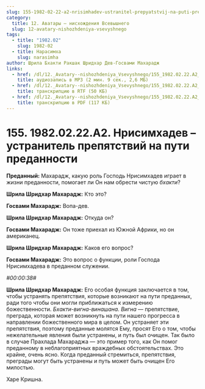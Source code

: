 ```yaml
---
slug: 155-1982-02-22-a2-nrisimhadev-ustranitel-prepyatstvij-na-puti-predannosti
category:
  title: 12. Аватары — нисхождения Всевышнего
  slug: 12-avatary-nishozhdeniya-vsevyshnego
tags:
  - title: "1982.02"
    slug: 1982-02
  - title: Нарасимха
    slug: narasimha
author: Шрила Бхакти Ракшак Шридхар Дев-Госвами Махарадж
links:
  - href: /dl/12._Avatary--nishozhdeniya_Vsevyshnego/155_1982.02.22.A2_SridharMj_Nrisimhadev--ustranitel_prepjatstvij_na_puti_predannosti.mp3
    title: аудиозапись в MP3 (2 мин. 9 сек., 2,6 МБ)
  - href: /dl/12._Avatary--nishozhdeniya_Vsevyshnego/155_1982.02.22.A2_SridharMj_Nrisimhadev_-_ustranitel_prepjatstvij_na_puti_predannosti.rtf
    title: транскрипцию в RTF (50 КБ)
  - href: /dl/12._Avatary--nishozhdeniya_Vsevyshnego/155_1982.02.22.A2_SridharMj_Nrisimhadev_-_ustranitel_prepjatstvij_na_puti_predannosti.pdf
    title: транскрипцию в PDF (117 КБ)
---
```


# 155. 1982.02.22.A2. Нрисимхадев – устранитель препятствий на пути преданности

**Преданный:** Махарадж, какую роль Господь Нрисимхадев играет в жизни преданности, помогает ли Он нам обрести чистую *бхакти*?

**Шрила Шридхар Махарадж:** Кто это?

**Госвами Махарадж:** Вопа-дев.

**Шрила Шридхар Махарадж:** Откуда он?

**Госвами Махарадж:** Он тоже приехал из Южной Африки, но он американец.

**Шрила Шридхар Махарадж:** Каков его вопрос?

**Госвами Махарадж:** Это вопрос о функции, роли Господа Нрисимхадева в преданном служении.

*#00:00:38#*

**Шрила Шридхар Махарадж:** Его особая функция заключается в том, чтобы устранять препятствия, которые возникают на пути преданных, ради того чтобы они могли приближаться к измерению божественности. *Бхакти-вигна-винашана. Вигна* — препятствие, преграда, которая может возникнуть на пути нашего прогресса в направлении божественного мира в целом. Он устраняет эти препятствия, поэтому преданные молятся Ему, просят Его о том, чтобы нежелательные явления были устранены, и путь был очищен. Так было в случае Прахлада Махараджа — это пример того, как Он помог преданному в неблагоприятных враждебных обстоятельствах. Это крайне, очень ясно. Когда преданный стремиться, препятствия, преграды могут быть устранены и путь может быть очищен Его милостью.

Харе Кришна.


